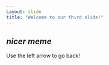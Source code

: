 ```yaml
---
Layout: slide
title: "Welcome to our third slide!"
---
```

*nicer meme*
---
Use the left arrow to go back!
